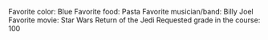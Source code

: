 Favorite color: Blue
Favorite food: Pasta
Favorite musician/band: Billy Joel
Favorite movie: Star Wars Return of the Jedi
Requested grade in the course: 100
